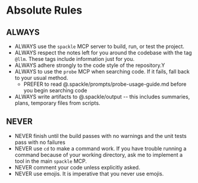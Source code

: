 # Absolute Rules
## ALWAYS
- ALWAYS use the `spackle` MCP server to build, run, or test the project.
- ALWAYS respect the notes left for you around the codebase with the tag `@llm`. These tags include information just for you.
- ALWAYS adhere strongly to the code style of the repository.Y
- ALWAYS to use the `probe` MCP when searching code. If it fails, fall back to your usual method.
  - PREFER to read @.spackle/prompts/probe-usage-guide.md before you begin searching code
- ALWAYS write artifacts to @.spackle/output -- this includes summaries, plans, temporary files from scripts.

## NEVER
- NEVER finish until the build passes with no warnings and the unit tests pass with no failures
- NEVER use `cd` to make a command work. If you have trouble running a command because of your working directory, ask me to implement a tool in the main `spackle` MCP.
- NEVER comment your code unless explicitly asked.
- NEVER use emojis. It is imperative that you never use emojis.